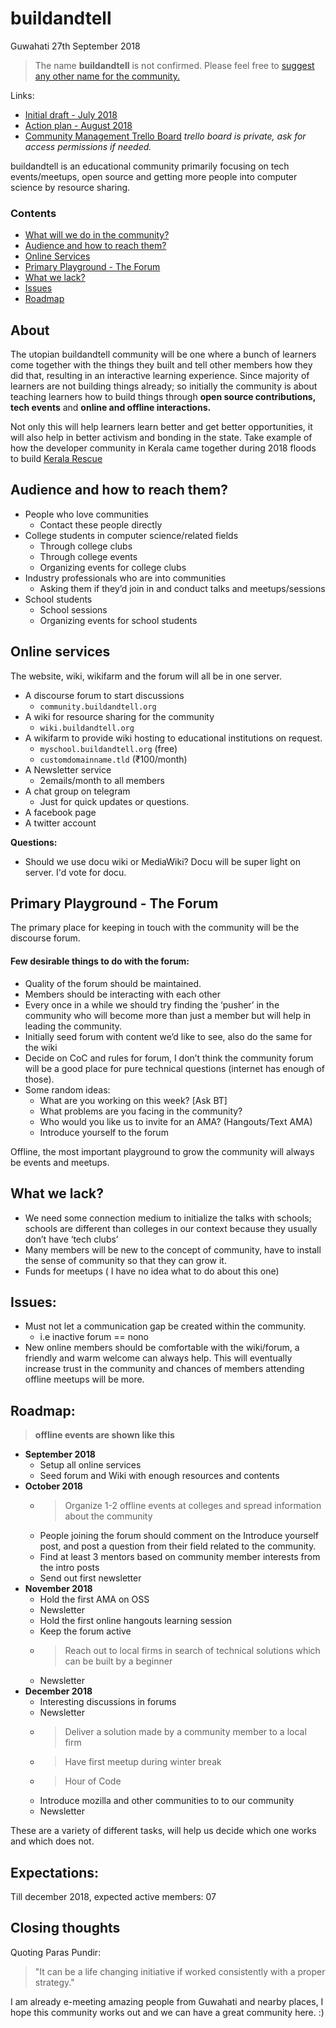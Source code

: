 # buildandtell
Guwahati
27th September 2018

> The name **buildandtell** is not confirmed. Please feel free to [suggest any other name for the community.](https://pad.riseup.net/p/gtc-name-suggest-keep)


Links:
- [Initial draft - July 2018](http://bit.ly/btdraft1)
- [Action plan - August 2018](http://bit.ly/btdraft2)
- [Community Management Trello Board](http://bit.ly/bttrello)
*trello board is private, ask for access permissions if needed.*

buildandtell is an educational community primarily focusing on tech events/meetups, open source and getting more people into computer science by resource sharing.

### Contents
- [What will we do in the community?](https://github.com/buildandtell/info#about)
- [Audience and how to reach them?](https://github.com/buildandtell/info#audience-and-how-to-reach-them)
- [Online Services](https://github.com/buildandtell/info#online-services)
- [Primary Playground - The Forum](https://github.com/buildandtell/info#primary-playground---the-forum)
- [What we lack?](https://github.com/buildandtell/info#what-we-lack)
- [Issues](https://github.com/buildandtell/info#issues)
- [Roadmap](https://github.com/buildandtell/info#roadmap)

## About
The utopian buildandtell community will be one where a bunch of learners come together with the things they built and tell other members how they did that, resulting in an interactive learning experience.
Since majority of learners are not building things already; so initially the community is about teaching learners how to build things through **open source contributions, tech events** and **online and offline interactions.**

Not only this will help learners learn better and get better opportunities, it will also help in better activism and bonding in the state. Take example of how the developer community in Kerala came together during 2018 floods to build [Kerala Rescue](https://keralarescue.in/)

## Audience and how to reach them?
- People who love communities
  - Contact these people directly
- College students in computer science/related fields
  - Through college clubs
  - Through college events
  - Organizing events for college clubs
- Industry professionals who are into communities
  - Asking them if they’d join in and conduct talks and meetups/sessions
- School students
  - School sessions
  - Organizing events for school students


## Online services
The website, wiki, wikifarm and the forum will all be in one server.

- A discourse forum to start discussions
	- `community.buildandtell.org`
- A wiki for resource sharing for the community
	- `wiki.buildandtell.org`
- A wikifarm  to provide wiki hosting to educational institutions on request.
	- `myschool.buildandtell.org` (free)
	- `customdomainname.tld` (₹100/month)
- A Newsletter service
	- 2emails/month to all members
- A chat group on telegram
	- Just for quick updates or questions.
- A facebook page
- A twitter account

**Questions:**

- Should we use docu wiki or MediaWiki? Docu will be super light on server. I'd vote for docu.


## Primary Playground - The Forum
The primary place for keeping in touch with the community will be the discourse forum.

#### Few desirable things to do with the forum:
- Quality of the forum should be maintained.
- Members should be interacting with each other
- Every once in a while we should try finding the ‘pusher’ in the community who will become more than just a member but will help in leading the community.
- Initially seed forum with content we’d like to see, also do the same for the wiki
- Decide on CoC and rules for forum, I don’t think the community forum will be a good place for pure technical questions (internet has enough of those).
- Some random ideas:
	- What are you working on this week? [Ask BT]
	- What problems are you facing in the community?
	- Who would you like us to invite for an AMA? (Hangouts/Text AMA)
	- Introduce yourself to the forum

Offline, the most important playground to grow the community will always be events and meetups.


## What we lack?
- We need some connection medium to initialize the talks with schools; schools are different than colleges in our context because they usually don’t have ‘tech clubs’
- Many members will be new to the concept of community, have to install the sense of community so that they can grow it.
- Funds for meetups ( I have no idea what to do about this one)


## Issues:
- Must not let a communication gap be created within the community.
	- i.e inactive forum == nono
- New online members should be comfortable with the wiki/forum, a friendly and warm welcome can always help. This will eventually increase trust in the community and chances of members attending offline meetups will be more.


## Roadmap:
> **offline events are shown like this**
- **September 2018**
	- Setup all online services
	- Seed forum and Wiki with enough resources and contents
- **October 2018**
	- > Organize 1-2 offline events at colleges and spread information about the community
	- People joining the forum should comment on the Introduce yourself post, and post a question from their field related to the community.
	- Find at least 3 mentors based on community member interests from the intro posts
	- Send out first newsletter
- **November 2018**
	- Hold the first AMA on OSS
	- Newsletter
	- Hold the first online hangouts learning session
	- Keep the forum active
	- > Reach out to local firms in search of technical solutions which can be built by a beginner
	- Newsletter
- **December 2018**
	- Interesting discussions in forums
	- Newsletter
	- > Deliver a solution made by a community member to a local firm
	- > Have first meetup during winter break
	- > Hour of Code
	- Introduce mozilla and other communities to to our community
	- Newsletter

These are a variety of different tasks, will help us decide which one works and which does not.


## Expectations:
Till december 2018, expected active members: 07

## Closing thoughts
Quoting Paras Pundir:
> "It can be a life changing initiative if worked consistently with a proper strategy."

I am already e-meeting amazing people from Guwahati and nearby places, I hope this community works out and we can have a great community here. :)
